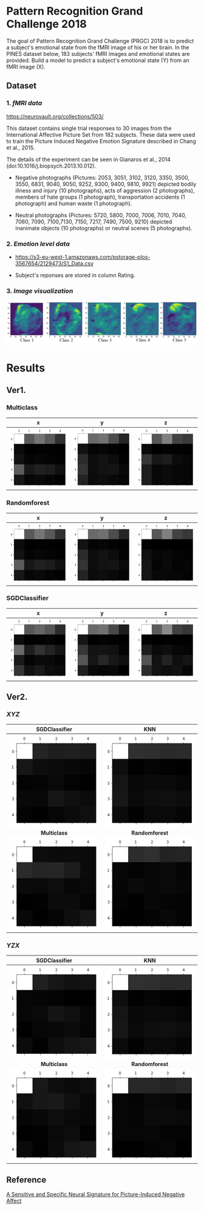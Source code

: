 # Pattern Recognition Grand Challenge 2018 
The goal of Pattern Recognition Grand Challenge (PRGC) 2018 is to predict a subject's emotional state from the fMRI image of his or her brain. In the PINES dataset below, 183 subjects' fMRI images and emotional states are provided. Build a model to predict a subject's emotional state (Y) from an fMRI image (X).

Dataset
----------------------------------------------------------
### 1. *fMRI data*
<https://neurovault.org/collections/503/>

This dataset contains single trial responses to 30 images from the International Affective Picture Set from 182 subjects. These data were used to train the Picture Induced Negative Emotion Signature described in Chang et al., 2015.

The details of the experiment can be seen in Gianaros et al., 2014 (doi:10.1016/j.biopsych.2013.10.012).

- Negative photographs (Pictures: 2053, 3051, 3102, 3120, 3350, 3500, 3550, 6831, 9040, 9050, 9252, 9300, 9400, 9810, 9921) depicted bodily illness and injury (10 photographs), acts of aggression (2 photographs), members of hate groups (1 photograph), transportation accidents (1 photograph) and human waste (1 photograph).

- Neutral photographs (Pictures: 5720, 5800, 7000, 7006, 7010, 7040, 7060, 7090, 7100,7130, 7150, 7217, 7490, 7500, 9210) depicted inanimate objects (10 photographs) or neutral scenes (5 photographs).

### 2. *Emotion level data*
- <https://s3-eu-west-1.amazonaws.com/pstorage-plos-3567654/2129473/S1_Data.csv>

- Subject's reponses are stored in column Rating.

### 3. *Image visualization*
![dataset](/img/class_img.png)

Results
========================================================================
Ver1.
---------------------------------------------------------------------
### Multiclass
| x | y | z |
| :----------: | :----------: | :----------: |
| ![multi_x](/img/ver1/result_multi_x.png) | ![multi_y](/img/ver1/result_multi_y.png) | ![multi_z](/img/ver1/result_multi_z.png) |

### Randomforest
| x | y | z |
| :----------: | :----------: | :----------: |
| ![random_x](/img/ver1/result_random_x.png) | ![random_y](/img/ver1/result_random_y.png) | ![random_z](/img/ver1/result_random_z.png) |

### SGDClassifier
| x | y | z |
| :----------: | :----------: | :----------: |
| ![sgd_x](/img/ver1/result_sgd_x.png) | ![sgd_y](/img/ver1/result_sgd_y.png) | ![sgd_z](/img/ver1/result_sgd_z.png) |

Ver2.
---------------------------------------------------------------------
### *XYZ*
| **SGDClassifier** | **KNN** |
| :----------: | :----------: |
| ![sgd](/img/ver2/xyz/bbox_SGD.png) | ![KNN](/img/ver2/xyz/bbox_knn.png) |
| **Multiclass** | **Randomforest** |
| ![multi](/img/ver2/xyz/bbox_multiclass.png) | ![random](/img/ver2/xyz/bbox_randomforest.png) |

### *YZX*
| **SGDClassifier** | **KNN** |
| :----------: | :----------: |
| ![sgd](/img/ver2/yzx/bbox_sgd.png) | ![KNN](/img/ver2/yzx/bbox_knn.png) |
| **Multiclass** | **Randomforest** |
| ![multi](/img/ver2/yzx/bbox_multi.png) | ![random](/img/ver2/yzx/bbox_random.png) |

Reference
--------------------------------------------------------------------------
[A Sensitive and Specific Neural Signature for Picture-Induced Negative Affect](http://journals.plos.org/plosbiology/article?id=10.1371/journal.pbio.1002180)

